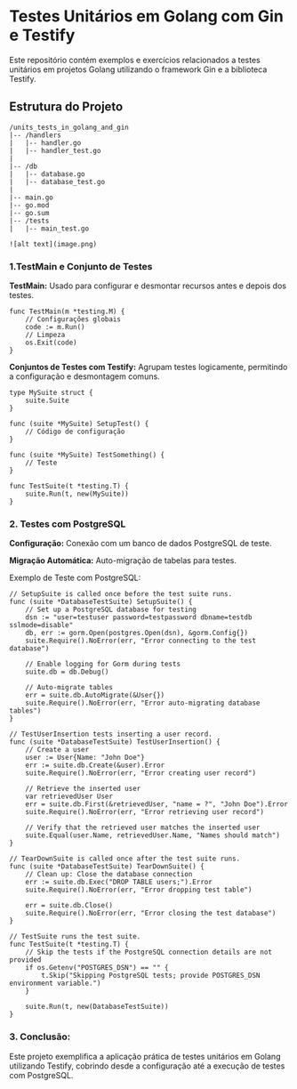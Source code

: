 # Testes Unitários em Golang com Gin e Testify

Este repositório contém exemplos e exercícios relacionados a testes unitários em projetos Golang utilizando o framework Gin e a biblioteca Testify.

## Estrutura do Projeto

```plaintext
/units_tests_in_golang_and_gin
|-- /handlers
|   |-- handler.go
|   |-- handler_test.go
|
|-- /db
|   |-- database.go
|   |-- database_test.go
|
|-- main.go
|-- go.mod
|-- go.sum
|-- /tests
|   |-- main_test.go

![alt text](image.png)
```

### 1.TestMain e Conjunto de Testes

**TestMain:** Usado para configurar e desmontar recursos antes e depois dos testes.

``` golang
func TestMain(m *testing.M) {
    // Configurações globais
    code := m.Run()
    // Limpeza
    os.Exit(code)
}

```

**Conjuntos de Testes com Testify:** Agrupam testes logicamente, permitindo a configuração e desmontagem comuns.

```golang
type MySuite struct {
    suite.Suite
}

func (suite *MySuite) SetupTest() {
    // Código de configuração
}

func (suite *MySuite) TestSomething() {
    // Teste
}

func TestSuite(t *testing.T) {
    suite.Run(t, new(MySuite))
}
```
### 2. Testes com PostgreSQL

**Configuração:** Conexão com um banco de dados PostgreSQL de teste.

**Migração Automática:** Auto-migração de tabelas para testes.

Exemplo de Teste com PostgreSQL:
``` golang
// SetupSuite is called once before the test suite runs.
func (suite *DatabaseTestSuite) SetupSuite() {
    // Set up a PostgreSQL database for testing
    dsn := "user=testuser password=testpassword dbname=testdb sslmode=disable"
    db, err := gorm.Open(postgres.Open(dsn), &gorm.Config{})
    suite.Require().NoError(err, "Error connecting to the test database")

    // Enable logging for Gorm during tests
    suite.db = db.Debug()

    // Auto-migrate tables
    err = suite.db.AutoMigrate(&User{})
    suite.Require().NoError(err, "Error auto-migrating database tables")
}

// TestUserInsertion tests inserting a user record.
func (suite *DatabaseTestSuite) TestUserInsertion() {
    // Create a user
    user := User{Name: "John Doe"}
    err := suite.db.Create(&user).Error
    suite.Require().NoError(err, "Error creating user record")

    // Retrieve the inserted user
    var retrievedUser User
    err = suite.db.First(&retrievedUser, "name = ?", "John Doe").Error
    suite.Require().NoError(err, "Error retrieving user record")

    // Verify that the retrieved user matches the inserted user
    suite.Equal(user.Name, retrievedUser.Name, "Names should match")
}

// TearDownSuite is called once after the test suite runs.
func (suite *DatabaseTestSuite) TearDownSuite() {
    // Clean up: Close the database connection
    err := suite.db.Exec("DROP TABLE users;").Error
    suite.Require().NoError(err, "Error dropping test table")

    err = suite.db.Close()
    suite.Require().NoError(err, "Error closing the test database")
}

// TestSuite runs the test suite.
func TestSuite(t *testing.T) {
    // Skip the tests if the PostgreSQL connection details are not provided
    if os.Getenv("POSTGRES_DSN") == "" {
        t.Skip("Skipping PostgreSQL tests; provide POSTGRES_DSN environment variable.")
    }

    suite.Run(t, new(DatabaseTestSuite))
}

```

### 3. Conclusão:

Este projeto exemplifica a aplicação prática de testes unitários em Golang utilizando Testify, cobrindo desde a configuração até a execução de testes com PostgreSQL. 
